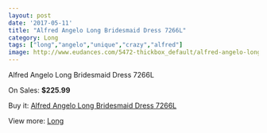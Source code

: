 ```yaml
---
layout: post
date: '2017-05-11'
title: "Alfred Angelo Long Bridesmaid Dress 7266L"
category: Long
tags: ["long","angelo","unique","crazy","alfred"]
image: http://www.eudances.com/5472-thickbox_default/alfred-angelo-long-bridesmaid-dress-7266l.jpg
---
```

Alfred Angelo Long Bridesmaid Dress 7266L

On Sales: **$225.99**
<a href="https://www.eudances.com/en/long/1877-alfred-angelo-long-bridesmaid-dress-7266l.html"><amp-img layout="responsive" width="600" height="600" src="//www.eudances.com/5472-thickbox_default/alfred-angelo-long-bridesmaid-dress-7266l.jpg" alt="Alfred Angelo Long Bridesmaid Dress 7266L 0" /></a>
<a href="https://www.eudances.com/en/long/1877-alfred-angelo-long-bridesmaid-dress-7266l.html"><amp-img layout="responsive" width="600" height="600" src="//www.eudances.com/5473-thickbox_default/alfred-angelo-long-bridesmaid-dress-7266l.jpg" alt="Alfred Angelo Long Bridesmaid Dress 7266L 1" /></a>

Buy it: [Alfred Angelo Long Bridesmaid Dress 7266L](https://www.eudances.com/en/long/1877-alfred-angelo-long-bridesmaid-dress-7266l.html "Alfred Angelo Long Bridesmaid Dress 7266L")

View more: [Long](https://www.eudances.com/en/21-long "Long")
